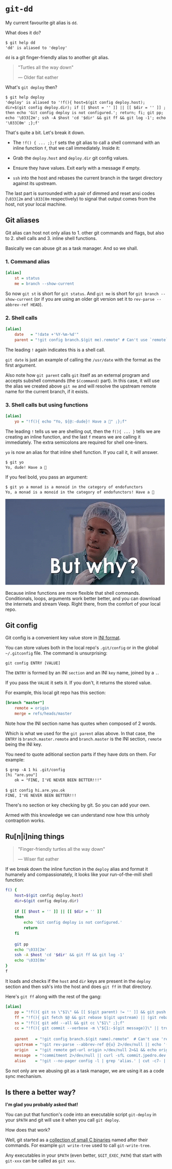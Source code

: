 <!-- tags: git, shell -->

# `git-dd`

My current favourite git alias is `dd`.

What does it do?

```
$ git help dd
'dd' is aliased to 'deploy'
```

`dd` is a git finger-friendly alias to another git alias.

> "Turtles all the way down"
>
> — Older flat eather

What's `git deploy` then?

```
$ git help deploy
'deploy' is aliased to '!f(){ host=$(git config deploy.host); dir=$(git config deploy.dir); if [[ $host = '' ]] || [[ $dir = '' ]] ; then echo 'Git config deploy is not configured.'; return; fi; git pp; echo '\033[2m'; ssh -A $host 'cd '$dir' && git ff && git log -1'; echo '\033[0m' ;};f'
```

That's quite a bit. Let's break it down.

- The `!f() { ... ;};f` sets the git alias to call a shell command with
  an inline function `f`, that we call immediately. Inside it:

- Grab the `deploy.host` and `deploy.dir` git config  values.

- Ensure they have values. Exit early with a message if empty.

- `ssh` into the host and rebases the current branch in the target
  directory against its upstream.

The last part is surrounded with a pair of dimmed and reset ansi codes
(`\033[2m` and `\033[0m` respectively) to signal that output comes
from the host, not your local machine.


## Git aliases

Git alias can host not only alias to 1. other git commands and flags,
but also to 2. shell calls and 3. inline shell functions.

Basically we can abuse git as a task manager. And so we shall.


### 1. Command alias

```ini
[alias]
    st = status
    me = branch --show-current
```

So now `git st` is short for `git status`. And `git me` is short for
`git branch --show-current` (or if you are using an older git version
set it to `rev-parse --abbrev-ref HEAD`).


### 2. Shell calls

```ini
[alias]
    date   = "!date +'%Y-%m-%d'"
    parent = "!git config branch.$(git me).remote" # Can't use `remote`
```

The leading `!` again indicates this is a shell call.

`git date` is just an example of calling the `/usr/date` with the
format as the first argument.

Also note how `git parent` calls `git` itself as an external program
and accepts subshell commands (the `$(command)` part). In this case,
it will use the alias we created above `git me` and will resolve the
upstream remote name for the current branch, if it exists.


### 3. Shell calls but using functions

```ini
[alias]
    yo = "!f(){ echo "Yo, ${@:-dude}! Have a 🍪" ;};f"
```

The leading `!` tells us we are shelling out, then the `f(){ ... }`
tells we are creating an inline function, and the last `f` means we are
calling it immediately. The extra semicolons are required for shell
one-liners.

`yo` is now an alias for that inline shell function. If you call it,
it will answer.

```
$ git yo
Yo, dude! Have a 🍪
```

If you feel bold, you pass an argument:

```
$ git yo a monad is a monoid in the category of endofunctors
Yo, a monad is a monoid in the category of endofunctors! Have a 🍪
```

![But why](https://raw.githubusercontent.com/jpedro/jpedro.github.io/master/.github/static/img/why.jpg)

Because inline functions are more flexible that shell commands.
Conditionals, loops, arguments work better better, and you can
download the internets and stream Veep. Right there, from the comfort
of your local repo.


## Git config

Git config is a convenient key value store in
[INI format](https://en.wikipedia.org/wiki/INI_file).

You can store values both in the local repo's `.git/config` or in the
global `~/.gitconfig` file. The command is unsurprising:

    git config ENTRY [VALUE]

The `ENTRY` is formed by an INI `section` and an INI `key` name, joined
by a `.`.

If you pass the `VALUE` it sets it. If you don't, it returns the stored
value.

For example, this local git repo has this section:

```ini
[branch "master"]
    remote = origin
    merge = refs/heads/master
```

Note how the INI section name has quotes when composed of 2 words.

Which is what we used for the `git parent` alias above. In that case,
the `ENTRY` is `branch.master.remote` and `branch.master` is the INI
section, `remote` being the INI key.

You need to quote aditional section parts if they have dots on them.
For example:

```
$ grep -A 1 hi .git/config
[hi "are.you"]
    ok = "FINE, I'VE NEVER BEEN BETTER!!!"

$ git config hi.are.you.ok
FINE, I'VE NEVER BEEN BETTER!!!
```

There's no section or key checking by git. So you can add your own.

Armed with this knowledge we can understand now how this unholy
contraption works.


## Ru[n|i]ning things

> "Finger-friendly turtles all the way down"
>
> — Wiser flat eather

If we break down the inline function in the `deploy` alias and format
it humanely and compassionately, it looks like your run-of-the-mill
shell function:

```bash
f() {
    host=$(git config deploy.host)
    dir=$(git config deploy.dir)

    if [[ $host = '' ]] || [[ $dir = '' ]]
    then
        echo 'Git config deploy is not configured.'
        return
    fi

    git pp
    echo '\033[2m'
    ssh -A $host 'cd '$dir' && git ff && git log -1'
    echo '\033[0m'
}
f
```

It loads and checks if the `host` and `dir` keys are present in the
`deploy` section and then ssh's into the host and does `git ff` in
that directory.

Here's `git ff` along with the rest of the gang:

```ini
[alias]
    pp = "!f(){ git ss \"$1\" && [[ $(git parent) != '' ]] && git push || git push $(git primus) HEAD -u ;};f"
    ff = "!f(){ git fetch $@ && git rebase $(git upstream) || (git rebase --abort && echo '==> Failed to rebase' && exit 1);};f"
    ss = "!f(){ git add --all && git cc \"$1\" ;};f"
    cc = "!f(){ git commit --verbose -m \"${1:-$(git message)}\" || true ;};f"

    parent   = "!git config branch.$(git name).remote"  # Can't use 'remote'
    upstream = "!git rev-parse --abbrev-ref @{u} 2>/dev/null || echo '(none)'"
    origin   = "!git remote get-url origin >/dev/null 2>&1 && echo origin || git remote | head -1"
    message  = "!commitment 2>/dev/null || curl -sfL commit.jpedro.dev || echo 'This reveals a lack of commitment'"
    alias    = "!git --no-pager config -l | grep 'alias.' | cut -c7- | awk -F= '{ printf \"\\033\\[32;1m%-20s\\033\\[0m%s\\n\", $1, $2 }'"$2}'"
```

So not only are we abusing git as a task manager, we are using it as a code
sync mechanism.


## Is there a better way?

**I'm glad you probably asked that!**

You can put that function's code into an executable script `git-deploy`
in your `$PATH` and git will use it when you call `git deploy`.

How does that work?

Well, git started as a
[collection of small C binaries](https://github.com/git/git/tree/e83c5163316f89bfbde7d9ab23ca2e25604af290)
named after their commands. For example `git write-tree` used to call
`git-write-tree`.

Any executables in your `$PATH` (even better, `$GIT_EXEC_PATH`)
that start with `git-xxx` can be called as `git xxx`.
